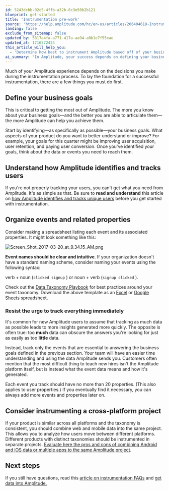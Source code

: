 ```yaml
---
id: 5243dcbb-02c5-4ffb-a32b-8c3e50b2b121
blueprint: get-started
title: 'Instrumentation pre-work'
source: 'https://help.amplitude.com/hc/en-us/articles/206404618-Instrumentation-pre-work'
landing: false
exclude_from_sitemap: false
updated_by: 5817a4fa-a771-417a-aa94-a0b1e7f55eae
updated_at: 1716572424
this_article_will_help_you:
  - 'Determine how best to instrument Amplitude based off of your business goals'
ai_summary: "In Amplitude, your success depends on defining your business goals, understanding user tracking, organizing events, and resisting the urge to track everything at once. Focus on essential events aligned with your goals, limit properties to 20 per event, and consider combining web and mobile data for cross-platform projects. For more information, check out the provided links on event taxonomy, user tracking, and project setup FAQs. This will help you maximize Amplitude's potential in achieving your business objectives."
---
```

Much of your Amplitude experience depends on the decisions you make during the instrumentation process. To lay the foundation for a successful instrumentation, there are a few things you must do first.

## Define your business goals

This is critical to getting the most out of Amplitude. The more you know about your business goals—and the better you are able to articulate them—the more Amplitude can help you achieve them.

Start by identifying—as specifically as possible—your business goals. What aspects of your product do you want to better understand or improve? For example, your goals for this quarter might be improving user acquisition, user retention, and paying user conversion. Once you've identified your goals, think about the data or events you need to reach them.

## Understand how Amplitude identifies and tracks users

If you're not properly tracking your users, you can't get what you need from Amplitude. It's as simple as that. Be sure to **read and understand** this article on [how Amplitude identifies and tracks unique users](/docs/data/sources/instrument-track-unique-users) before you get started with instrumentation.

## Organize events and related properties

Consider making a spreadsheet listing each event and its associated properties. It might look something like this:  

![Screen_Shot_2017-03-20_at_9.34.15_AM.png](/docs/output/img/get-started/Screen_Shot_2017-03-20_at_9.34.15_AM.png)  

**Event names should be clear and intuitive**. If your organization doesn't have a standard naming scheme, consider naming your events using the following syntax:  
  
verb + noun (`clicked signup` ) or noun + verb (`signup clicked` ).  
  
Check out the [Data Taxonomy Playbook](/docs/data/data-planning-playbook) for best practices around your event taxonomy. Download the above template as an [Excel](https://drive.google.com/file/d/1dIiJrLJXdVNBh6VQ4bcII0THNyEkaooO/view) or [Google Sheets](https://docs.google.com/spreadsheets/d/1-6rXRomzq05YDQ9A6QG9A2i-jez72amPw-Johhd-heQ/view) spreadsheet.  

### Resist the urge to track everything immediately

It's common for new Amplitude users to assume that tracking as much data as possible leads to more insights generated more quickly. The opposite is often true: too **much** data can obscure the answers you're looking for just as easily as too **little** data.  
  
Instead, track only the events that are essential to answering the business goals defined in the previous section. Your team will have an easier time understanding and using the data Amplitude sends you. Customers often mention that the most difficult thing to teach new hires isn't the Amplitude platform itself, but is instead what the event data means and how it's generated.   
  
Each event you track should have no more than 20 properties. (This also applies to user properties.) If you eventually find it necessary, you can always add more events and properties later on.

## Consider instrumenting a cross-platform project

If your product is similar across all platforms and the taxonomy is consistent, you should combine web and mobile data into the same project. This allows you to analyze how users move between different platforms. Different products with distinct taxonomies should be instrumented in separate projects. [Evaluate here the pros and cons of combining Android and iOS data or multiple apps to the same Amplitude project](/docs/get-started/cross-platform-vs-separate-platform). 

## Next steps

If you still have questions, read this [article on instrumentation FAQs](/docs/get-started/create-project) and [get data into Amplitude.](/docs/get-started/get-data-in)